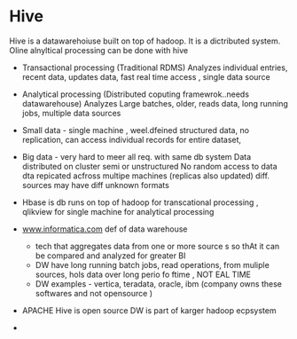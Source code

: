 # Hive

Hive is a datawarehoiuse built on top of hadoop. It is a dictributed system. Oline alnyltical processing can be done with hive

- Transactional processing (Traditional RDMS)
  Analyzes individual entries, recent data, updates data, fast real time access , single data source

- Analytical processing (Distributed coputing framewrok..needs datawarehouse)
  Analyzes Large batches, older, reads data, long running jobs, multiple data sources
  
- Small data - single machine , weel.dfeined structured data, no replication, can access individual records for entire dataset, 

- Big data - very hard to meer all req. with same db system
  Data distributed on cluster 
  semi or unstructured 
  No random access to data 
  dta repicated acfross multipe machines (replicas also updated) 
  diff. sources may have diff unknown formats 
  
- Hbase is db runs on top of hadoop for transcational processing , qlikview for single machine for analytical processing 

- www.informatica.com def of data warehouse
  - tech that aggregates data from one or more source s so thAt it can be compared and analyzed for greater BI
  - DW have long running batch jobs, read operations, from muliple sources, hols data over long perio fo ftime , NOT EAL TIME
  - DW examples -  vertica, teradata, oracle, ibm (company owns these softwares and not opensource
)

- APACHE Hive is open source DW is part of karger hadoop ecpsystem 

- 
  
  

  
